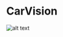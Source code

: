 # CarVision

![alt text](https://dominiconorton-images.s3-eu-west-1.amazonaws.com/action-asphalt-automobile-303313.jpg)
